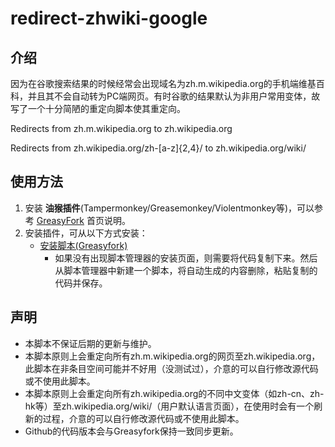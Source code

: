# redirect-zhwiki-google
## 介绍
因为在谷歌搜索结果的时候经常会出现域名为zh.m.wikipedia.org的手机端维基百科，并且其不会自动转为PC端网页。有时谷歌的结果默认为非用户常用变体，故写了一个十分简陋的重定向脚本使其重定向。

Redirects from zh.m.wikipedia.org to zh.wikipedia.org

Redirects from zh.wikipedia.org/zh-[a-z]{2,4}/ to zh.wikipedia.org/wiki/

## 使用方法
1. 安装 **油猴插件**(Tampermonkey/Greasemonkey/Violentmonkey等)，可以参考 [GreasyFork](https://greasyfork.org/zh-CN) 首页说明。
2. 安装插件，可从以下方式安装：
   + [安装脚本(Greasyfork)](https://greasyfork.org/zh-CN/scripts/457721) 
     + 如果没有出现脚本管理器的安装页面，则需要将代码复制下来。然后从脚本管理器中新建一个脚本，将自动生成的内容删除，粘贴复制的代码并保存。

## 声明
* 本脚本不保证后期的更新与维护。
* 本脚本原则上会重定向所有zh.m.wikipedia.org的网页至zh.wikipedia.org，此脚本在非条目空间可能并不好用（没测试过），介意的可以自行修改源代码或不使用此脚本。
* 本脚本原则上会重定向所有zh.wikipedia.org的不同中文变体（如zh-cn、zh-hk等）至zh.wikipedia.org/wiki/（用户默认语言页面），在使用时会有一个刷新的过程，介意的可以自行修改源代码或不使用此脚本。
* Github的代码版本会与Greasyfork保持一致同步更新。
